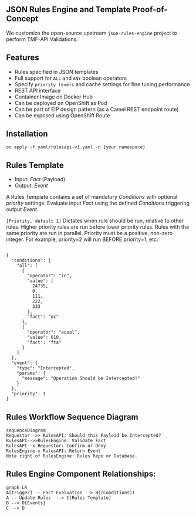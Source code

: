 ## JSON Rules Engine and Template Proof-of-Concept

We customize the open-source upstream ```json-rules-engine``` project to perform TMF-API Validations.

## Features

* Rules specified in JSON templates
* Full support for ```ALL``` and ```ANY``` boolean operators
* Specify ```priority levels``` and cache settings for fine tuning performance
* REST API interface
* Container Image on Docker Hub
* Can be deployed on OpenShift as Pod
* Can be part of EIP design pattern (as a Camel REST endpoint route)
* Can be exposed using OpenShift Route

## Installation

<div class="snippet-clipboard-content notranslate position-relative overflow-auto" data-snippet-clipboard-copy-content="oc apply -f yaml/rulesapi-v1.yaml -n {your namespace}"><pre class="notranslate"><code>oc apply -f yaml/rulesapi-v1.yaml -n {your namespace}</code></pre></div>

## Rules Template

- Input: _Fact_ (Payload)
- Output: _Event_

A Rules Template contains a set of mandatory _Conditions_ with optional _priority_ settings.  Evaluate input _Fact_ using the defined _Conditions_ triggering output _Event_.

`[Priority, default 1]` Dictates when rule should be run, relative to other rules. Higher priority rules are run before lower priority rules. Rules with the same priority are run in parallel. Priority must be a positive, non-zero integer.
For example, priority=2 will run BEFORE priority=1, etc.

<div class="snippet-clipboard-content notranslate position-relative overflow-auto" data-snippet-clipboard-copy-content="{
  "conditions": {
    "all": [
      {
        "operator": "in",
        "value": [
          24735,
          0,
          111,
          222,
          333
        ],
        "fact": "oc"
      },
      {
        "operator": "equal",
        "value": 610,
        "fact": "fta"
      }
    ]
  },
  "event": {
    "type": "Intercepted",
    "params": {
      "message": "Operation Should be Intercepted!"
    }
  },
  "priority": 1                                                 
}"><pre class="notranslate"><code>
{
  "conditions": {
    "all": [
      {
        "operator": "in",
        "value": [
          24735,
          0,
          111,
          222,
          333
        ],
        "fact": "oc"
      },
      {
        "operator": "equal",
        "value": 610,
        "fact": "fta"
      }
    ]
  },
  "event": {
    "type": "Intercepted",
    "params": {
      "message": "Operation Should be Intercepted!"
    }
  },
  "priority": 1
}
</code></pre></div>

## Rules Workflow Sequence Diagram

```mermaid
sequenceDiagram
Requestor ->> RulesAPI: Should this Payload be Intercepted?
RulesAPI-->>RulesEngine: Validate Fact
RulesAPI--x Requestor: Confirm or Deny
RulesEngine-x RulesAPI: Return Event
Note right of RulesEngine: Rules Repo or Database.
```

## Rules Engine Component Relationships:

```mermaid
graph LR
A[Trigger] -- Fact Evaluation --> B((Conditions))
A -- Update Rules  --> C(Rules Template)
B --> D{Events}
C --> D
```
